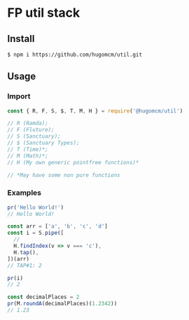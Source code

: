 # FP util stack

## Install

```sh
$ npm i https://github.com/hugomcm/util.git
```

## Usage

### Import

```javascript
const { R, F, S, $, T, M, H } = require('@hugomcm/util')

// R (Ramda);
// F (Fluture);
// S (Sanctuary);
// $ (Sanctuary Types);
// T (Time)*;
// M (Math)*;
// H (My own generic pointfree functions)*

// *May have some non pure functions
```

### Examples

```javascript
pr('Hello World!')
// Hello World!

const arr = ['a', 'b', 'c', 'd']
const i = S.pipe([
  //
  H.findIndex(v => v === 'c'),
  H.tap(),
])(arr)
// TAP#1: 2

pr(i)
// 2

const decimalPlaces = 2
pr(M.roundA(decimalPlaces)(1.2342))
// 1.23
```
